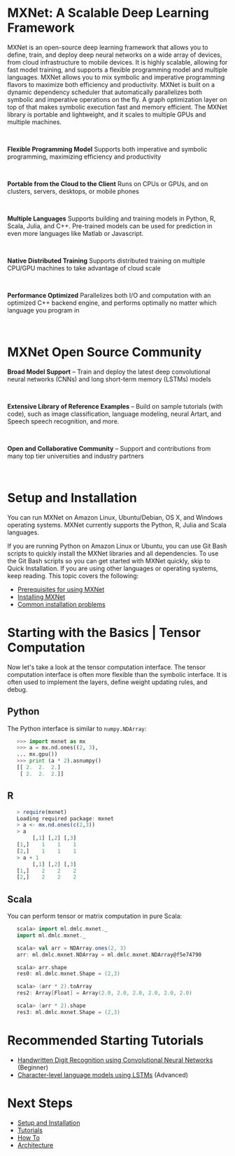 # MXNet: A Scalable Deep Learning Framework
MXNet is an open-source deep learning framework that allows you to define, train, and deploy deep neural networks on a wide array of devices, from cloud infrastructure to mobile devices. 
It is highly scalable, allowing for fast model training, and supports a flexible programming model and multiple languages. MXNet allows you to mix symbolic and imperative programming flavors to maximize both efficiency and productivity. 
MXNet is built on a dynamic dependency scheduler that automatically parallelizes both symbolic and imperative operations on the fly. 
A graph optimization layer on top of that makes symbolic execution fast and memory efficient. The MXNet library is portable and lightweight, and it scales to multiple GPUs and multiple machines.


&nbsp;

**Flexible Programming Model**
Supports both imperative and symbolic programming, maximizing efficiency and productivity


&nbsp;

**Portable from the Cloud to the Client**
Runs on CPUs or GPUs, and on clusters, servers, desktops, or mobile phones


&nbsp;

**Multiple Languages**
Supports building and training models in Python, R, Scala, Julia, and C++.  Pre-trained models can be used for prediction in even more languages like Matlab or Javascript.


&nbsp;

**Native Distributed Training**
Supports distributed training on multiple CPU/GPU machines to take advantage of cloud scale 


&nbsp;

**Performance Optimized** 
Parallelizes both I/O and computation with an optimized C++ backend engine, and performs optimally no matter which language you program in


&nbsp;

# MXNet Open Source Community 

**Broad Model Support** – Train and deploy the latest deep convolutional neural networks (CNNs) and long short-term memory (LSTMs) models 


&nbsp;

**Extensive Library of Reference Examples** – Build on sample tutorials (with code), such as image classification, language modeling, neural Artart, and Speech speech recognition, and more.  


&nbsp;

**Open and Collaborative Community** – Support and contributions from many top tier universities and industry partners


&nbsp;
# Setup and Installation
You can run MXNet on Amazon Linux, Ubuntu/Debian, OS X, and Windows operating systems. MXNet currently supports the Python, R, Julia and Scala languages. 

If you are running Python on Amazon Linux or Ubuntu, you can use Git Bash scripts to quickly install the MXNet libraries and all dependencies. 
To use the Git Bash scripts so you can get started with MXNet quickly, skip to Quick Installation. If you are using other languages or operating systems, keep reading.
This topic covers the following:
* [Prerequisites for using MXNet](http://mxnet.io/get_started/setup.html#prerequisites)
* [Installing MXNet](http://mxnet.io/get_started/setup.html#installing-mxnet)
* [Common installation problems](http://mxnet.io/get_started/setup.html#common-installation-problems)

# Starting with the Basics | Tensor Computation

Now let's take a look at the tensor computation interface. The tensor computation interface is often more
flexible than the symbolic interface. It is often used to
implement the layers, define weight updating rules, and debug.


## Python

The Python interface is similar to `numpy.NDArray`:

 ```python
    >>> import mxnet as mx
    >>> a = mx.nd.ones((2, 3),
    ... mx.gpu())
    >>> print (a * 2).asnumpy()
    [[ 2.  2.  2.]
     [ 2.  2.  2.]]
 ```

## R

 ```r
    > require(mxnet)
    Loading required package: mxnet
    > a <- mx.nd.ones(c(2,3))
    > a
         [,1] [,2] [,3]
    [1,]    1    1    1
    [2,]    1    1    1
    > a + 1
         [,1] [,2] [,3]
    [1,]    2    2    2
    [2,]    2    2    2
 ```

## Scala

You can perform tensor or matrix computation in pure Scala:

 ```scala
    scala> import ml.dmlc.mxnet._
    import ml.dmlc.mxnet._

    scala> val arr = NDArray.ones(2, 3)
    arr: ml.dmlc.mxnet.NDArray = ml.dmlc.mxnet.NDArray@f5e74790

    scala> arr.shape
    res0: ml.dmlc.mxnet.Shape = (2,3)

    scala> (arr * 2).toArray
    res2: Array[Float] = Array(2.0, 2.0, 2.0, 2.0, 2.0, 2.0)

    scala> (arr * 2).shape
    res3: ml.dmlc.mxnet.Shape = (2,3)
 ```
# Recommended Starting Tutorials

* [Handwritten Digit Recognition using Convolutional Neural Networks](http://mxnet.io/tutorials/python/mnist.html) (Beginner)
* [Character-level language models using LSTMs](http://mxnet.io/tutorials/python/char_lstm.html) (Advanced)

# Next Steps
* [Setup and Installation](http://mxnet.io/get_started/setup.html)
* [Tutorials](http://mxnet.io/tutorials/index.html)
* [How To](http://mxnet.io/how_to/index.html)
* [Architecture](http://mxnet.io/architecture/index.html)